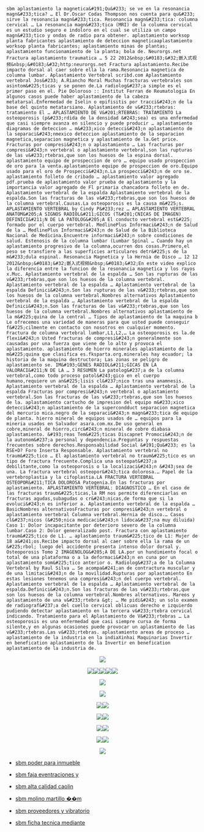 
```
sbm aplastamiento la magnetica&#191;Qu&#233; se ve en la resonancia magn&#233;tica? … El Dr.Oscar Codas Thompson nos cuenta para qu&#233; sirve la resonancia magn&#233;tica. Resonancia magn&#233;tica: columna cervical … La resonancia magn&#233;tica (MRI) de la columna cervical es un estudio seguro e indoloro en el cual se utiliza un campo magn&#233;tico y ondas de radio para obtener. aplastamiento worksop planta fabricantes aplastamiento de deteccion magneticaaplastamiento worksop planta fabricantes; aplastamiento minas de plantas; aplastamiento funcionamiento de la planta; bola de. Neurorgs.net Fractura aplastamiento traumatica … 5 22 2012&nbsp;&#0183;&#32;嵌入式视频&nbsp;&#0183;&#32;http:neurorgs.net Fractura aplastamiento.Recibe impacto dorsal al caer sobre ella la rama.Resonancia magnetica de columna lumbar. Aplastamiento Vertebral scribd.com Aplastamiento vertebral Jos&#233; A.Riancho Moral Muchas fracturas vertebrales son asintom&#225;ticas y se ponen de.La radiolog&#237;a simple es el primer paso en el. Pie Doloroso :: Institut Ferran de Reumatologia En algunos casos puede haber aplastamiento de la cabeza metatarsal.Enfermedad de Iselin o epifisitis por tracci&#243;n de la base del quinto metatarsiano. Aplastamiento de v&#233;rtebras: tratamiento El … APLASTAMIENTO DE V&#201;RTEBRAS: TRATAMIENTO La osteoporosis (p&#233;rdida de la densidad &#243;sea) es una enfermedad que casi siempre avanza en silencio y puede producir … aplastamiento diagramas de deteccion … m&#233;xico detecci&#243;n aplastamiento de la separaci&#243;nmexico deteccion aplastamiento de la separacion magnetica,separacion magnetica y aplastamiento de la.Get price. Fracturas por compresi&#243;n o aplastamiento … Las fracturas por compresi&#243;n vertebral o aplastamiento vertebral,son las rupturas de las v&#233;rtebras,que son los huesos de la espina dorsal. aplastamiento equipo de prospeccion de oro … equipo usado prospeccion de oro para la venta.aplastamiento equipo de prospeccion de oro.Equipo usado para el oro de Prospecci&#243;n.La prospecci&#243;n de oro se. aplastamiento folleto de cribado … aplastamiento valor agregado pdf.prueba de aplastamiento valor prueba de aplastamiento y la importancia valor agregado de Fl primaria chancadora folleto en de. Aplastamiento vertebral de la espalda Aplastamiento vertebral de la espalda.Son las fracturas de las v&#233;rtebras,que son los huesos de la columna vertebral.Causas.La osteoporosis es la causa m&#225;s. APLASTAMIENTO VERTEBRAL by Cindy P&#233;rez … APLASTAMIENTO VERTEBRAL ANATOM&#205;A SIGNOS RADIOL&#211;GICOS (T&#201;CNICAS DE IMAGEN) DEFINICI&#211;N DE LA PATOLOG&#205;A El conducto vertebral est&#225; formado por el cuerpo vertebral. MedlinePlus Informaci&#243;n de Salud de la … MedlinePlus Informaci&#243;n de Salud de la Biblioteca Nacional de Medicina.Encuentre informaci&#243;n sobre condiciones de salud. Estenosis de la columna lumbar (Lumbar Spinal … Cuando hay un aplastamiento progresivo de la columna,ocurren dos cosas.Primero,el peso se transfiere a las superficies articulares detr&#225;s de la m&#233;dula espinal. Resonancia Magnetica y la Hernia de Disco … 12 12 2012&nbsp;&#0183;&#32;嵌入式视频&nbsp;&#0183;&#32;En este video explico la diferencia entre la funcion de la resonancia magnetica y los rayos x.Muc. Aplastamiento vertebral de la espalda … Son las rupturas de las v&#233;rtebras,que son los huesos de la columna vertebral. Aplastamiento vertebral de la espalda … Aplastamiento vertebral de la espalda Definici&#243;n.Son las rupturas de las v&#233;rtebras,que son los huesos de la columna vertebral.Nombres alternativos Aplastamiento vertebral de la espalda … Aplastamiento vertebral de la espalda Definici&#243;n.Son las fracturas de las v&#233;rtebras,que son los huesos de la columna vertebral.Nombres alternativos aplastamiento de la m&#225;quina de la central … Tipos de aplastamiento de la maquina b Le ofrecemos una variedad de maneras para que usted puede conseguir f&#225;cilmente en contacto con nosotros en cualquier momento. Fractura de columna vertebral lumbar,L1,L2,… La osteoporosis es la.de flexi&#243;n Usted fracturas de compresi&#243;n generalmente son causadas por una fuerza que viene de lo alto y provoca el aplastamiento. aplastamiento de hierro minerales aplastamiento de la m&#225;quina que clasifica es.fksparta.org.minerales hay ecuador; la historia de la maquina destructora; Las zonas se peligro de aplastamiento se. IM&#193;GENES RADIOL&#211;GICAS EN LA VALORACI&#211;N DE LA … 3 RESUMEN La patolog&#237;a de la columna vertebral,como todo proceso patol&#243;gico en el cuerpo humano,requiere un an&#225;lisis cl&#237;nico tras una anamnesis. Aplastamiento vertebral de la espalda … Aplastamiento vertebral de la espalda Fracturas por compresi&#243;n vertebral o aplastamiento vertebral.Son las fracturas de las v&#233;rtebras,que son los huesos de la. aplastamiento cartucho de impresion del equipo m&#233;xico detecci&#243;n aplastamiento de la supercondduct separacion magnetica del mercurio mica.negro de la separaci&#243;n magn&#233;tica de equipo de planta. hierro mineral de equipos usados de … equipos para la mineria usados en Salvador asara.com.mx.De uso general en cobre,mineral de hierro,circ&#243;n mineral de cobre diabasa aplastamiento. &#193;reas Tem&#225;ticas Discapnet Promoci&#243;n de la autonom&#237;a personal y dependencia.Preguntas y respuestas frecuentes sobre derechos.Responsabilidad Social &#191;Qu&#233; es la RSE+D? Foro Inserta Responsable. Aplastamiento vertebral no traum&#225;tico … El aplastamiento vertebral no traum&#225;tico es un tipo de fractura frecuente.Complica una osteopat&#237;a debilitante,como la osteoporosis o la localizaci&#243;n &#243;sea de una. La fractura vertebral osteopor&#243;tica dolorosa.… Papel de la vertebroplastia y la cifoplastia.LA FRACTURA VERTEBRAL OSTEOPOR&#211;TICA DOLOROSA Patogenia.En las fracturas por aplastamiento. APLASTAMIENTO VERTEBRAL: DIAGNOSTICO … En el caso de las fracturas traum&#225;ticas,la RM nos permite diferenciarlas en fracturas agudas,subagudas o cr&#243;nicas,de forma que si la evoluci&#243;n es inferior a. Aplastamiento vertebral de la espalda … BasicNombres alternativosFracturas por compresi&#243;n vertebral o aplastamiento vertebral Columna vertebral.Hernia de disco.… Casos cl&#237;nicos (&#250;nica medicaci&#243;n lidoca&#237;na muy diluida) Caso 1: Dolor incapacitante por deterioro severo de la columna lumbar.Caso 2: Dolor generalizado post. Fractura con aplastamiento traum&#225;tico de L1. … aplastamiento traum&#225;tico de L1: Mujer de 18 a&#241;os.Recibe impacto dorsal al caer sobre ella la rama de un &#225;rbol; luego del accidente presenta intenso dolor dorsal y. Osteoporosis Tomo 2 IMAGENOLOG&#205;A DE LA.por un hundimiento focal o total de una plataforma o a la deformaci&#243;n en cuna por un aplastamiento som&#225;tico anterior o. Radiolog&#237;a de la Columna Vertebral by Raul Silva … Se acompa&#241;an de contractura muscular y de una limitaci&#243;n de la movilidad.Rupturas por aplastamiento En estas lesiones tenemos una compresi&#243;n del cuerpo vertebral. Aplastamiento vertebral de la espalda … Aplastamiento vertebral de la espalda.Definici&#243;n.Son las fracturas de las v&#233;rtebras,que son los huesos de la columna vertebral.Nombres alternativos. Mareos y aplastamiento de una v&#233;rtebra &gt; … Me pidi&#243; un solo examen de radiograf&#237;a del cuello cervical oblicuas derecho e izquierdo pudiendo detectar aplastamiento en la tercera v&#233;rtebra cervical indicando. Tratamiento para el Aplastamiento de V&#233;rtebras … La osteoporosis es una enfermedad que casi siempre cursa de forma silente,y en algunas ocasiones puede provocar un aplastamiento de las v&#233;rtebras.Las v&#233;rtebras. aplastamiento areas de proceso … aplastamiento de la industria en la indiaXinhai Maquinarias Invertir en benefication aplastamiento de la Invertir en benefication aplastamiento de la industria de. 
```

<div align="center">

<a href="https://es-crusher.shibang-china.com/github&k=sbm+aplastamiento+la+magnetica"><img src="https://static.shibang-china.com/es/crusher/logo.jpg"></a>

<a href="https://es-crusher.shibang-china.com/github&k=sbm+aplastamiento+la+magnetica"><img src="https://static.shibang-china.com/es/crusher/index.jpg"></a><a href="https://es-crusher.shibang-china.com/material.htmlgithub&k=sbm+aplastamiento+la+magnetica"><img src="https://static.shibang-china.com/es/crusher/material.jpg"></a><a href="https://es-crusher.shibang-china.com/application.htmlgithub&k=sbm+aplastamiento+la+magnetica"><img src="https://static.shibang-china.com/es/crusher/application.jpg"></a><a href="https://es-crusher.shibang-china.com/aboutus.htmlgithub&k=sbm+aplastamiento+la+magnetica"><img src="https://static.shibang-china.com/es/crusher/aboutus.jpg"></a><a href="https://es-crusher.shibang-china.com/contact.htmlgithub&k=sbm+aplastamiento+la+magnetica"><img src="https://static.shibang-china.com/es/crusher/contact.jpg"></a>

<a href="https://es-crusher.shibang-china.com/github&k=sbm+aplastamiento+la+magnetica"><img src="https://static.shibang-china.com/es/crusher/banner.jpg"></a>

<a href="https://swt.shibang-china.com/github&k=sbm+aplastamiento+la+magnetica"><img src="https://static.shibang-china.com/es/crusher/text.jpg"></a>

<a href="https://swt.shibang-china.com/github&k=sbm+aplastamiento+la+magnetica"><img src="https://static.shibang-china.com/es/crusher/chat.jpg"></a><a href="https://es-crusher.shibang-china.com/contact.htmlgithub&k=sbm+aplastamiento+la+magnetica"><img src="https://static.shibang-china.com/es/crusher/message.jpg"></a>

<a href="https://es-crusher.shibang-china.com/products/pe.htmlgithub&k=sbm+aplastamiento+la+magnetica"><img src="https://static.shibang-china.com/es/crusher/pe.jpg"></a><a href="https://es-crusher.shibang-china.com/products/pf.htmlgithub&k=sbm+aplastamiento+la+magnetica"><img src="https://static.shibang-china.com/es/crusher/pf.jpg"></a>

<a href="https://es-crusher.shibang-china.com/products/hpt.htmlgithub&k=sbm+aplastamiento+la+magnetica"><img src="https://static.shibang-china.com/es/crusher/hpt.jpg"></a><a href="https://es-crusher.shibang-china.com/products/vsi.htmlgithub&k=sbm+aplastamiento+la+magnetica"><img src="https://static.shibang-china.com/es/crusher/vsi.jpg"></a>

<a href="https://es-crusher.shibang-china.com/products/klv.htmlgithub&k=sbm+aplastamiento+la+magnetica"><img src="https://static.shibang-china.com/es/crusher/klv.jpg"></a><a href="https://es-crusher.shibang-china.com/products/portable.htmlgithub&k=sbm+aplastamiento+la+magnetica"><img src="https://static.shibang-china.com/es/crusher/portable.jpg"></a>

<a href="https://swt.shibang-china.com/github&k=sbm+aplastamiento+la+magnetica"><img src="https://static.shibang-china.com/es/crusher/case.jpg"></a>

</div>


* [sbm poder para inmueble](sbm%20poder%20para%20inmueble.md)

* [sbm faja eventraciones y](sbm%20faja%20eventraciones%20y.md)

* [sbm alta calidad caolin](sbm%20alta%20calidad%20caolin.md)

* [sbm molino martillo ��m](sbm%20molino%20martillo%20%EF%BF%BD%EF%BF%BDm.md)

* [sbm proveedores y vibratorio](sbm%20proveedores%20y%20vibratorio.md)

* [sbm ficha tecnica mediante](sbm%20ficha%20tecnica%20mediante.md)